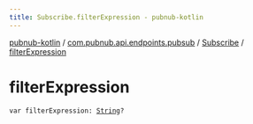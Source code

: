 ```yaml
---
title: Subscribe.filterExpression - pubnub-kotlin
---
```


[pubnub-kotlin](../../index.html) / [com.pubnub.api.endpoints.pubsub](../index.html) / [Subscribe](index.html) / [filterExpression](./filter-expression.html)

# filterExpression

`var filterExpression: `[`String`](https://kotlinlang.org/api/latest/jvm/stdlib/kotlin/-string/index.html)`?`